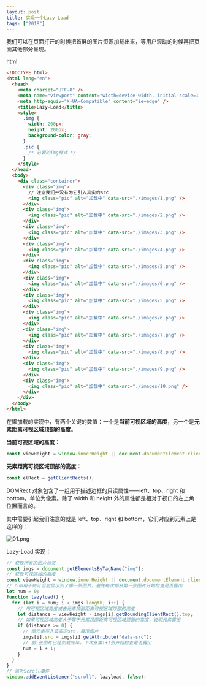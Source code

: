 ```yaml
---
layout: post
title: 实现一个Lazy-Load
tags: ["2018"]
---
```


我们可以在页面打开的时候把首屏的图片资源加载出来，等用户滚动的时候再把页面其他部分呈现。

html

```html
<!DOCTYPE html>
<html lang="en">
  <head>
    <meta charset="UTF-8" />
    <meta name="viewport" content="width=device-width, initial-scale=1.0" />
    <meta http-equiv="X-UA-Compatible" content="ie=edge" />
    <title>Lazy-Load</title>
    <style>
      .img {
        width: 200px;
        height: 200px;
        background-color: gray;
      }
      .pic {
        /* 必要的img样式 */
      }
    </style>
  </head>
  <body>
    <div class="container">
      <div class="img">
        // 注意我们并没有为它引入真实的src
        <img class="pic" alt="加载中" data-src="./images/1.png" />
      </div>
      <div class="img">
        <img class="pic" alt="加载中" data-src="./images/2.png" />
      </div>
      <div class="img">
        <img class="pic" alt="加载中" data-src="./images/3.png" />
      </div>
      <div class="img">
        <img class="pic" alt="加载中" data-src="./images/4.png" />
      </div>
      <div class="img">
        <img class="pic" alt="加载中" data-src="./images/5.png" />
      </div>
      <div class="img">
        <img class="pic" alt="加载中" data-src="./images/6.png" />
      </div>
      <div class="img">
        <img class="pic" alt="加载中" data-src="./images/5.png" />
      </div>
      <div class="img">
        <img class="pic" alt="加载中" data-src="./images/6.png" />
      </div>
      <div class="img">
        <img class="pic" alt="加载中" data-src="./images/7.png" />
      </div>
      <div class="img">
        <img class="pic" alt="加载中" data-src="./images/8.png" />
      </div>
      <div class="img">
        <img class="pic" alt="加载中" data-src="./images/9.png" />
      </div>
      <div class="img">
        <img class="pic" alt="加载中" data-src="./images/10.png" />
      </div>
    </div>
  </body>
</html>
```

在懒加载的实现中，有两个关键的数值：一个是**当前可视区域的高度**，另一个是**元素距离可视区域顶部的高度**。

**当前可视区域的高度：**

```js
const viewHeight = window.innerHeight || document.documentElement.clientHeight;
```

**元素距离可视区域顶部的高度：**

```js
const elRect = getClientRects();
```

DOMRect 对象包含了一组用于描述边框的只读属性——left、top、right 和 bottom，单位为像素。除了 width 和 height 外的属性都是相对于视口的左上角位置而言的。

其中需要引起我们注意的就是 left、top、right 和 bottom，它们对应到元素上是这样的：

![01.png](https://cdn-1257430323.cos.ap-guangzhou.myqcloud.com/assets/imgs/20210505091514_3d4afa55c429ea898e2626a47b0eace8.png)

Lazy-Load 实现：

```js
// 获取所有的图片标签
const imgs = document.getElementsByTagName("img");
// 获取可视区域的高度
const viewHeight = window.innerHeight || document.documentElement.clientHeight;
// num用于统计当前显示到了哪一张图片，避免每次都从第一张图片开始检查是否露出
let num = 0;
function lazyload() {
  for (let i = num; i < imgs.length; i++) {
    // 用可视区域高度减去元素顶部距离可视区域顶部的高度
    let distance = viewHeight - imgs[i].getBoundingClientRect().top;
    // 如果可视区域高度大于等于元素顶部距离可视区域顶部的高度，说明元素露出
    if (distance >= 0) {
      // 给元素写入真实的src，展示图片
      imgs[i].src = imgs[i].getAttribute("data-src");
      // 前i张图片已经加载完毕，下次从第i+1张开始检查是否露出
      num = i + 1;
    }
  }
}
// 监听Scroll事件
window.addEventListener("scroll", lazyload, false);
```
